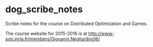 # dog_scribe_notes
Scribe notes for the course on Distributed Optimization and Games.

The course website for 2015-2016 is at http://www-sop.inria.fr/members/Giovanni.Neglia/dog16/
